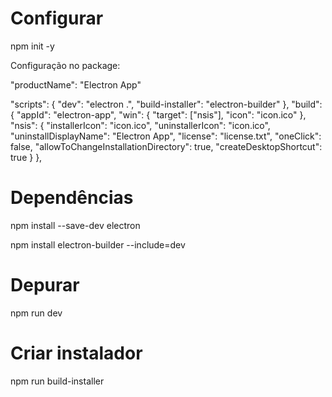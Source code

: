 # Configurar

npm init -y

Configuração no package:

"productName": "Electron App"

"scripts": {
    "dev": "electron .",
    "build-installer": "electron-builder"
  },
  "build": {
    "appId": "electron-app",
    "win": {
      "target": ["nsis"],
      "icon": "icon.ico"
    },
    "nsis": {
      "installerIcon": "icon.ico",
      "uninstallerIcon": "icon.ico",
      "uninstallDisplayName": "Electron App",
      "license": "license.txt",
      "oneClick": false,
      "allowToChangeInstallationDirectory": true,
      "createDesktopShortcut": true
    }
  },

# Dependências

npm install --save-dev electron

npm install electron-builder --include=dev

# Depurar

npm run dev

# Criar instalador

npm run build-installer
